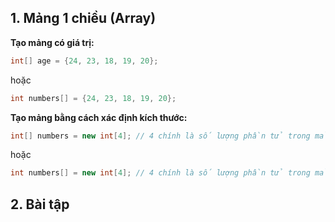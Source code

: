 ## 1. Mảng 1 chiều (Array)

**Tạo mảng có giá trị:**
```java
int[] age = {24, 23, 18, 19, 20};
```

hoặc

```java
int numbers[] = {24, 23, 18, 19, 20};

```
**Tạo mảng bằng cách xác định kích thước:**
```java
int[] numbers = new int[4]; // 4 chính là số lượng phần tử trong mảng
```

hoặc

```java
int numbers[] = new int[4]; // 4 chính là số lượng phần tử trong mảng
```

## 2. Bài tập
